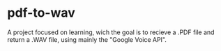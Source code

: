 # pdf-to-wav
A project focused on learning, wich the goal is to recieve a .PDF file and return a .WAV file, using mainly the "Google Voice API".
